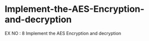 # Implement-the-AES-Encryption-and-decryption
EX NO : 8 Implement the AES Encryption and decryption

